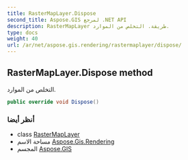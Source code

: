 ```yaml
---
title: RasterMapLayer.Dispose
second_title: Aspose.GIS لمرجع .NET API
description: RasterMapLayer طريقة. التخلص من الموارد.
type: docs
weight: 40
url: /ar/net/aspose.gis.rendering/rastermaplayer/dispose/
---
```

## RasterMapLayer.Dispose method

التخلص من الموارد.

```csharp
public override void Dispose()
```

### أنظر أيضا

* class [RasterMapLayer](../)
* مساحة الاسم [Aspose.Gis.Rendering](../../rastermaplayer/)
* المجسم [Aspose.GIS](../../../)


